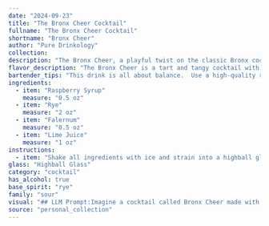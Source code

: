 ```yaml
---
date: "2024-09-23"
title: "The Bronx Cheer Cocktail"
fullname: "The Bronx Cheer Cocktail"
shortname: "Bronx Cheer"
author: "Pure Drinkology"
collection:
description: "The Bronx Cheer, a playful twist on the classic Bronx cocktail, belongs to the Sour family. This spirited concoction, likely born in the early 20th century, blends the tartness of lime juice with the spice of rye, the sweetness of raspberry syrup, and the unique floral complexity of Falernum. "
flavor_description: "The Bronx Cheer is a tart and tangy cocktail with a sweet raspberry backbone. The rye whiskey provides a spicy warmth, balanced by the floral sweetness of falernum and the bright acidity of lime juice. The raspberry syrup adds a touch of fruity sweetness, creating a complex and refreshing flavor profile. "
bartender_tips: "This drink is all about balance.  Use a high-quality rye for a complex flavor profile.  Ensure your raspberry syrup is homemade for a vibrant fruitiness.  Don't skimp on the Falernum - it adds depth and spice.  Shake hard with ice to chill and dilute, then strain into a chilled coupe.  Garnish with a lime wheel for an extra pop of tartness.  Enjoy! "
ingredients:
  - item: "Raspberry Syrup"
    measure: "0.5 oz"
  - item: "Rye"
    measure: "2 oz"
  - item: "Falernum"
    measure: "0.5 oz"
  - item: "Lime Juice"
    measure: "1 oz"
instructions:
  - item: "Shake all ingredients with ice and strain into a highball glass."
glass: "Highball Glass"
category: "cocktail"
has_alcohol: true
base_spirit: "rye"
family: "sour"
visual: "## LLM Prompt:Imagine a cocktail called Bronx Cheer made with raspberry syrup, rye whiskey, falernum, and lime juice. Describe its appearance in detail, focusing on the color, clarity, and any potential garnish. Consider the layering of the ingredients, the presence of any ice, and the overall visual appeal. **Bonus:** If you can, describe how the appearance changes as the cocktail is stirred or shaken. "
source: "personal_collection"
---
```


